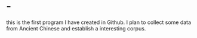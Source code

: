 # -
this is the first program I have created in Github.
I plan to collect some data from Ancient Chinese and establish a interesting corpus.
